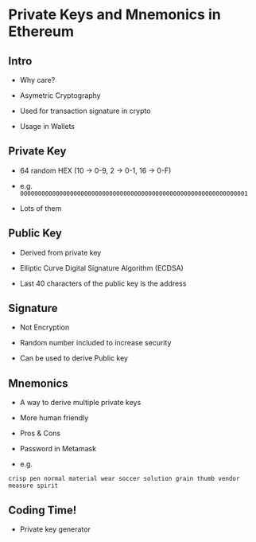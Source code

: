 # Private Keys and Mnemonics in Ethereum

## Intro

- Why care?

- Asymetric Cryptography

- Used for transaction signature in crypto

- Usage in Wallets

## Private Key

- 64 random HEX (10 -> 0-9, 2 -> 0-1, 16 -> 0-F)

- e.g. `0000000000000000000000000000000000000000000000000000000000000001`


- Lots of them

## Public Key

- Derived from private key

- Elliptic Curve Digital Signature Algorithm (ECDSA)

- Last 40 characters of the public key is the address

## Signature

- Not Encryption

- Random number included to increase security

- Can be used to derive Public key

## Mnemonics

- A way to derive multiple private keys

- More human friendly

- Pros & Cons

- Password in Metamask

- e.g.

```
crisp pen normal material wear soccer solution grain thumb vendor measure spirit
```


## Coding Time!

- Private key generator
